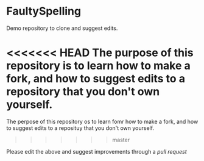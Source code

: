 # FaultySpelling

Demo repository to clone and suggest edits.

<<<<<<< HEAD
The purpose of this repository is to learn how to make a fork, and how to suggest edits to a repository that you don't own yourself.
=======
The perpose of this repository os to learn fomr how to make a fork, and how to suggest edits to a reposituy that you don't own yourself.
>>>>>>> master

Please edit the above and suggest improvements through a _pull request_
